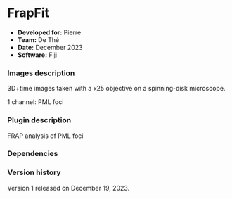# FrapFit

* **Developed for:** Pierre
* **Team:** De Thé
* **Date:** December 2023
* **Software:** Fiji

### Images description

3D+time images taken with a x25 objective on a spinning-disk microscope.

1 channel: PML foci

### Plugin description

FRAP analysis of PML foci


### Dependencies

### Version history

Version 1 released on December 19, 2023.

